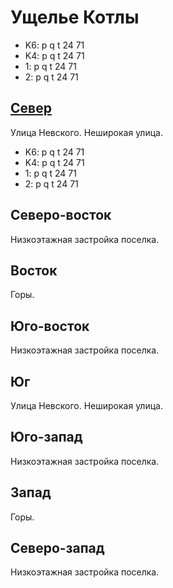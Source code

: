 # Ущелье Котлы

* K6:   p   q   t
        24  71
* K4:   p   q   t
        24  71
* 1:    p   q   t
        24  71
* 2:    p   q   t
        24  71

## [Север](./385140.md)

Улица Невского.
Неширокая улица.

* K6:   p   q   t
        24  71
* K4:   p   q   t
        24  71
* 1:    p   q   t
        24  71
* 2:    p   q   t
        24  71

## Северо-восток

Низкоэтажная застройка поселка.

## Восток

Горы.

## Юго-восток

Низкоэтажная застройка поселка.

## Юг

Улица Невского.
Неширокая улица.

## Юго-запад

Низкоэтажная застройка поселка.

## Запад

Горы.

## Северо-запад

Низкоэтажная застройка поселка.
